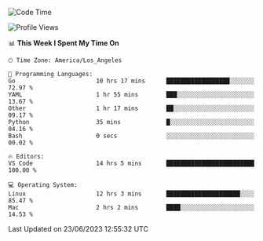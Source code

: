 <!--START_SECTION:waka-->
![Code Time](http://img.shields.io/badge/Code%20Time-444%20hrs%206%20mins-blue)

![Profile Views](http://img.shields.io/badge/Profile%20Views-0-blue)

📊 **This Week I Spent My Time On** 

```text
🕑︎ Time Zone: America/Los_Angeles

💬 Programming Languages: 
Go                       10 hrs 17 mins      ██████████████████░░░░░░░   72.97 % 
YAML                     1 hr 55 mins        ███░░░░░░░░░░░░░░░░░░░░░░   13.67 % 
Other                    1 hr 17 mins        ██░░░░░░░░░░░░░░░░░░░░░░░   09.17 % 
Python                   35 mins             █░░░░░░░░░░░░░░░░░░░░░░░░   04.16 % 
Bash                     0 secs              ░░░░░░░░░░░░░░░░░░░░░░░░░   00.02 % 

🔥 Editors: 
VS Code                  14 hrs 5 mins       █████████████████████████   100.00 % 

💻 Operating System: 
Linux                    12 hrs 3 mins       █████████████████████░░░░   85.47 % 
Mac                      2 hrs 2 mins        ████░░░░░░░░░░░░░░░░░░░░░   14.53 % 
```


 Last Updated on 23/06/2023 12:55:32 UTC
<!--END_SECTION:waka-->
